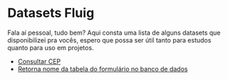 # Datasets Fluig

Fala aí pessoal, tudo bem?
Aqui consta uma lista de alguns datasets que disponibilizei pra vocês, espero que possa ser útil tanto para estudos quanto para uso em projetos.

- [Consultar CEP](dsConsultaCEP/README.md)
- [Retorna nome da tabela do formulário no banco de dados](dsMetaListName/README.md)

